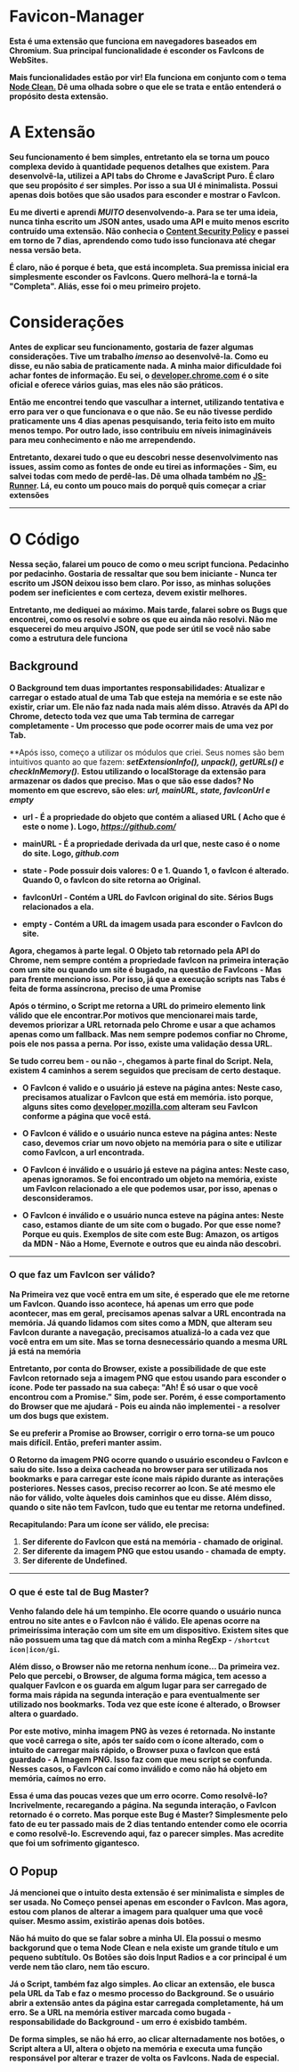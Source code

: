 # Favicon-Manager
**Esta é uma extensão que funciona em navegadores baseados em Chromium. Sua principal funcionalidade é esconder os FavIcons de WebSites.**  

**Mais funcionalidades estão por vir! Ela funciona em conjunto com o tema [Node Clean.]() Dê uma olhada sobre o que ele se trata e então entenderá o propósito desta extensão.** 

# A Extensão  
**Seu funcionamento é bem simples, entretanto ela se torna um pouco complexa devido à quantidade pequenos detalhes que existem. Para desenvolvê-la, utilizei a API tabs do Chrome e JavaScript Puro. É claro que seu propósito *é* ser simples. Por isso a sua UI é minimalista. Possui apenas dois botões que são usados para esconder e mostrar o FavIcon.**

**Eu me diverti e aprendi _MUITO_ desenvolvendo-a. Para se ter uma ideia, nunca tinha escrito um JSON antes, usado uma API e muito menos escrito contruído uma extensão. Não conhecia o [Content Security Policy]() e passei em torno de 7 dias, aprendendo como tudo isso funcionava até chegar nessa versão beta.**

**É claro, não é porque é beta, que está incompleta. Sua premissa inicial era simplesmente esconder os FavIcons. Quero melhorá-la e torná-la "Completa". Aliás, esse foi o meu primeiro projeto.**

# Considerações

**Antes de explicar seu funcionamento, gostaria de fazer algumas considerações. Tive um trabalho _imenso_ ao desenvolvê-la. Como eu disse, eu não sabia de praticamente nada. A minha maior dificuldade foi achar fontes de informação. Eu sei, o [developer.chrome.com]() é o site oficial e oferece vários guias, mas eles não são práticos.**  

**Então me encontrei tendo que vasculhar a internet, utilizando tentativa e erro para ver o que funcionava e o que não. Se eu não tivesse perdido praticamente uns 4 dias apenas pesquisando, teria feito isto em muito menos tempo. Por outro lado, isso contribuiu em níveis inimagináveis para meu conhecimento e não me arrependendo.**

**Entretanto, dexarei tudo o que eu descobri nesse desenvolvimento nas issues, assim como as fontes de onde eu tirei as informações - Sim, eu salvei todas com medo de perdê-las. Dê uma olhada também no [JS-Runner](). Lá, eu conto um pouco mais do porquê quis começar a criar extensões**

---

# O Código

**Nessa seção, falarei um pouco de como o meu script funciona. Pedacinho por pedacinho. Gostaria de ressaltar que sou bem iniciante - Nunca ter escrito um JSON deixou isso bem claro. Por isso, as minhas soluções podem ser ineficientes e com certeza, devem existir melhores.**

**Entretanto, me dediquei ao máximo. Mais tarde, falarei sobre os Bugs que encontrei, como os resolvi e sobre os que eu ainda não resolvi. Não me esquecerei do meu arquivo JSON, que pode ser útil se você não sabe como a estrutura dele funciona**

## Background

**O Background tem duas importantes responsabilidades: Atualizar e carregar o estado atual de uma Tab que esteja na memória e se este não existir, criar um. Ele não faz nada nada mais além disso. Através da API do Chrome, detecto toda vez que uma Tab termina de carregar completamente - Um processo que pode ocorrer mais de uma vez por Tab.**

**Após isso, começo a utilizar os módulos que criei. Seus nomes são bem intuitivos quanto ao que fazem: ***setExtensionInfo(), unpack(), getURLs() e checkInMemory().* Estou utilizando o localStorage da extensão para armazenar os dados que preciso. Mas o que são esse dados? No momento em que escrevo, são eles: *url, mainURL, state, favIconUrl e empty***

- **url - É a propriedade do objeto que contém a aliased URL ( Acho que é este o nome ). Logo, *https://github.com/***

- **mainURL - É a propriedade derivada da url que, neste caso é o nome do site. Logo, *github.com***

- **state - Pode possuir dois valores: 0 e 1. Quando 1, o favIcon é alterado. Quando 0, o favIcon do site retorna ao Original.**

- **favIconUrl - Contém a URL do FavIcon original do site. Sérios Bugs relacionados a ela.**

- **empty - Contém a URL da imagem usada para esconder o FavIcon do site.**

**Agora, chegamos à parte legal. O Objeto tab retornado pela API do Chrome, nem sempre contém a propriedade favIcon na primeira interação com um site ou quando um site é bugado, na questão de FavIcons - Mas para frente menciono isso. Por isso, já que a execução scripts nas Tabs é feita de forma assíncrona, preciso de uma Promise**

**Após o término, o Script me retorna a URL do primeiro elemento link válido que ele encontrar.Por motivos que mencionarei mais tarde, devemos priorizar a URL retornada pelo Chrome e usar a que achamos apenas como um fallback. Mas nem sempre podemos confiar no Chrome, pois ele nos passa a perna. Por isso, existe uma validação dessa URL.**

**Se tudo correu bem - ou não -, chegamos à parte final do Script. Nela, existem 4 caminhos a serem seguidos que precisam de certo destaque.**

- **O FavIcon é valido e o usuário já esteve na página antes: Neste caso, precisamos atualizar o FavIcon que está em memória. isto porque, alguns sites como [developer.mozilla.com]() alteram seu FavIcon conforme a página que você está.**

- **O FavIcon é válido e o usuário nunca esteve na página antes: Neste caso, devemos criar um novo objeto na memória para o site e utilizar como FavIcon, a url encontrada.**

- **O FavIcon é inválido e o usuário já esteve na página antes: Neste caso, apenas ignoramos. Se foi encontrado um objeto na memória, existe um FavIcon relacionado a ele que podemos usar, por isso, apenas o desconsideramos.**

- **O FavIcon é inválido e o usuário nunca esteve na página antes: Neste caso, estamos diante de um site com o bugado. Por que esse nome? Porque eu quis. Exemplos de site com este Bug: Amazon, os artigos da MDN - Não a Home, Evernote e outros que eu ainda não descobri.**

---

### O que faz um FavIcon ser válido?

**Na Primeira vez que você entra em um site, é esperado que ele me retorne um FavIcon. Quando isso acontece, há apenas um erro que pode acontecer, mas em geral, precisamos apenas salvar a URL encontrada na memória. Já quando lidamos com sites como a MDN, que alteram seu FavIcon durante a navegação, precisamos atualizá-lo a cada vez que você entra em um site. Mas se torna desnecessário quando a mesma URL já está na memória**

**Entretanto, por conta do Browser, existe a possibilidade de que este FavIcon retornado seja a imagem PNG que estou usando para esconder o ícone. Pode ter passado na sua cabeça: "Ah! É só usar o que você encontrou com a Promise." Sim, pode ser. Porém, é esse comportamento do Browser que me ajudará - Pois eu ainda não implementei - a resolver um dos bugs que existem.**

**Se eu preferir a Promise ao Browser, corrigir o erro torna-se um pouco mais difícil. Então, preferi manter assim.**

**O Retorno da imagem PNG ocorre quando o usuário escondeu o FavIcon e saiu do site. Isso a deixa cacheada no browser para ser utilizada nos bookmarks e para carregar este ícone mais rápido durante as interações posteriores. Nesses casos, preciso recorrer ao Icon. Se até mesmo ele não for válido, volte àqueles dois caminhos que eu disse. Além disso, quando o site não tem FavIcon, tudo que eu tentar me retorna undefined.**

**Recapitulando: Para um ícone ser válido, ele precisa:**

1. **Ser diferente do FavIcon que está na memória - chamado de original.**
1. **Ser diferente da imagem PNG que estou usando - chamada de empty.**
1. **Ser diferente de Undefined.**

---

### O que é este tal de Bug Master?

**Venho falando dele há um tempinho. Ele ocorre quando o usuário nunca entrou no site antes e o FavIcon não é válido. Ele apenas ocorre na primeiríssima interação com um site em um dispositivo. Existem sites que não possuem uma tag que dá match com a minha RegExp - `/shortcut icon|icon/gi`.**

**Além disso, o Browser não me retorna nenhum ícone... Da primeira vez. Pelo que percebi, o Browser, de alguma forma mágica, tem acesso a qualquer FavIcon e os guarda em algum lugar para ser carregado de forma mais rápida na segunda interação e para eventualmente ser utilizado nos bookmarks. Toda vez que este ícone é alterado, o Browser altera o guardado.**

**Por este motivo, minha imagem PNG às vezes é retornada. No instante que você carrega o site, após ter saído com o ícone alterado, com o intuito de carregar mais rápido, o Browser puxa o favIcon que está guardado - A Imagem PNG. Isso faz com que meu script se confunda. Nesses casos, o FavIcon caí como inválido e como não há objeto em memória, caímos no erro.**

**Essa é uma das poucas vezes que um erro ocorre. Como resolvê-lo? Incrivelmente, recaregando a página. Na segunda interação, o FavIcon retornado é o correto. Mas porque este Bug é Master? Simplesmente pelo fato de eu ter passado mais de 2 dias tentando entender como ele ocorria e como resolvê-lo. Escrevendo aqui, faz o parecer simples. Mas acredite que foi um sofrimento gigantesco.**

## O Popup

**Já mencionei que o intuito desta extensão é ser minimalista e simples de ser usada. No Começo pensei apenas em esconder o FavIcon. Mas agora, estou com planos de alterar a imagem para qualquer uma que você quiser. Mesmo assim, existirão apenas dois botões.**

**Não há muito do que se falar sobre a minha UI. Ela possui o mesmo backgorund que o tema Node Clean e nela existe um grande título e um pequeno subtítulo. Os Botões são dois Input Radios e a cor principal é um verde nem tão claro, nem tão escuro.**

**Já o Script, também faz algo simples. Ao clicar an extensão, ele busca pela URL da Tab e faz o mesmo processo do Background. Se o usuário abrir a extensão antes da página estar carregada completamente, há um erro. Se a URL na memória estiver marcada como bugada - responsabilidade do Background - um erro é exisbido também.**

**De forma simples, se não há erro, ao clicar alternadamente nos botões, o Script altera a UI, altera o objeto na memória e executa uma função responsável por alterar e trazer de volta os FavIcons. Nada de especial.**













